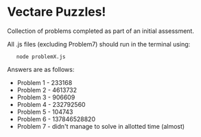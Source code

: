 # Vectare Puzzles!

 Collection of problems completed as part of an initial assessment. <br />

 All .js files (excluding Problem7) should run in the terminal using:
 ```
    node problemX.js
 ```


 Answers are as follows:

 - Problem 1 - 233168
 - Problem 2 - 4613732
 - Problem 3 - 906609
 - Problem 4 - 232792560
 - Problem 5 - 104743
 - Problem 6 - 137846528820 
 - Problem 7 - didn't manage to solve in allotted time (almost)
 
 

